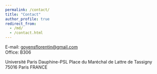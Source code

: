 ```yaml
---
permalink: /contact/
title: "Contact"
author_profile: true
redirect_from: 
  - /md/
  - /contact.html
---
```


E-mail: goyensflorentin@gmail.com<br/>
Office: B306

Université Paris Dauphine-PSL
Place du Maréchal de Lattre de Tassigny
75016 Paris
FRANCE
